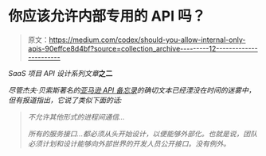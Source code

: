 # 你应该允许内部专用的 API 吗？

> 原文：<https://medium.com/codex/should-you-allow-internal-only-apis-90effce8d4bf?source=collection_archive---------12----------------------->

*SaaS 项目 API 设计系列文章*[](https://tedspence.com/protecting-apis-with-layered-security-8c989fb5a19f)**之二**

*尽管杰夫·贝索斯著名的[亚马逊 API 备忘录](/slingr/what-year-did-bezos-issue-the-api-mandate-at-amazon-57f546994ca2)的确切文本已经湮没在时间的迷雾中，但有报道指出，它说了类似下面的话:*

> *不允许其他形式的进程间通信…*
> 
> *所有的服务接口…都必须从头开始设计，以便能够外部化。也就是说，团队必须计划和设计能够向外部世界的开发人员公开接口。没有例外。*